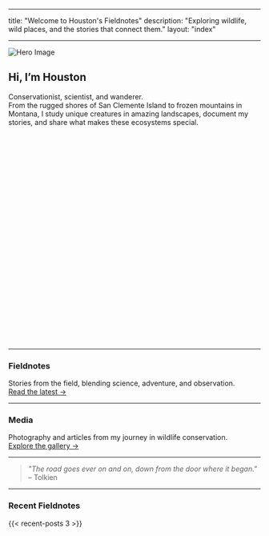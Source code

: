 
---
title: "Welcome to Houston's Fieldnotes"
description: "Exploring wildlife, wild places, and the stories that connect them."
layout: "index"

---

![Hero Image](/img/Headshot.jpg)

## Hi, I’m Houston

Conservationist, scientist, and wanderer.  
From the rugged shores of San Clemente Island to frozen mountains in Montana, I study unique creatures in amazing landscapes, document my stories, and share what makes these ecosystems special.

<div id="storymap" style="height: 400px; width:100%; margin-bottom: 30px;"></div>

<script>
  document.addEventListener('DOMContentLoaded', function() {
    var map = L.map('storymap').setView([34.05, -118.25], 8);

    L.tileLayer('https://{s}.tile.openstreetmap.org/{z}/{x}/{y}.png', {
      attribution: '&copy; OpenStreetMap contributors'
    }).addTo(map);

    L.marker([34.05, -118.25]).addTo(map)
      .bindPopup('This is Los Angeles')
      .openPopup();
  });
</script>

---

###  Fieldnotes
Stories from the field, blending science, adventure, and observation.  
[Read the latest →](/fieldnotes/)

---

###  Media
Photography and articles from my journey in wildlife conservation.  
[Explore the gallery →](/media/)

---

> *"The road goes ever on and on, down from the door where it began."* – Tolkien

---

### Recent Fieldnotes
{{< recent-posts 3 >}}
